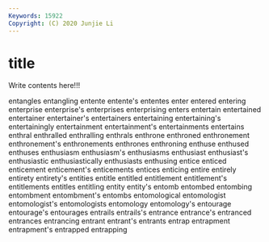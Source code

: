 ```yaml
---
Keywords: 15922
Copyright: (C) 2020 Junjie Li
---
```


# title

Write contents here!!!

entangles
entangling 
entente 
entente's 
ententes 
enter 
entered 
entering 
enterprise 
enterprise's 
enterprises
enterprising 
enters 
entertain 
entertained 
entertainer 
entertainer's 
entertainers 
entertaining 
entertaining's 
entertainingly
entertainment 
entertainment's 
entertainments 
entertains 
enthral 
enthralled 
enthralling 
enthrals 
enthrone 
enthroned
enthronement 
enthronement's 
enthronements 
enthrones 
enthroning 
enthuse 
enthused 
enthuses 
enthusiasm 
enthusiasm's
enthusiasms 
enthusiast 
enthusiast's 
enthusiastic 
enthusiastically 
enthusiasts 
enthusing 
entice 
enticed 
enticement
enticement's 
enticements 
entices 
enticing 
entire 
entirely 
entirety 
entirety's 
entities 
entitle
entitled 
entitlement 
entitlement's 
entitlements 
entitles 
entitling 
entity 
entity's 
entomb 
entombed
entombing 
entombment 
entombment's 
entombs 
entomological 
entomologist 
entomologist's 
entomologists 
entomology 
entomology's
entourage 
entourage's 
entourages 
entrails 
entrails's 
entrance 
entrance's 
entranced 
entrances 
entrancing
entrant 
entrant's 
entrants 
entrap 
entrapment 
entrapment's 
entrapped 
entrapping 
